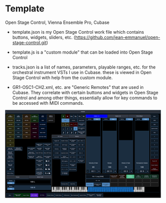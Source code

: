 # Template
Open Stage Control, Vienna Ensemble Pro, Cubase

- template.json is my Open Stage Control work file which contains buttons, widgets, sliders, etc. (https://github.com/jean-emmanuel/open-stage-control.git)

- template.js is a "custom module" that can be loaded into Open Stage Control

- tracks.json is a list of names, parameters, playable ranges, etc. for the orchestral instrument VSTs I use in Cubase. these is viewed in Open Stage Control with help from the custom module.

- GR1-OSC1-CH2.xml, etc. are "Generic Remotes" that are used in Cubase. They correlate with certain buttons and widgets in Open Stage Control and among other things, essentially allow for key commands to be accessed with MIDI commands.


![alt text](./Images/template.png)
